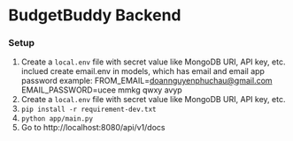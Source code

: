 # BudgetBuddy Backend

### Setup

1. Create a `local.env` file with secret value like MongoDB URI, API key, etc. inclued create email.env in models, which has email and email app password
   example:
   FROM_EMAIL=doannguyenphuchau@gmail.com
   EMAIL_PASSWORD=ucee mmkg qwxy avyp
1. Create a `local.env` file with secret value like MongoDB URI, API key, etc.
1. `pip install -r requirement-dev.txt`
1. `python app/main.py`
1. Go to http://localhost:8080/api/v1/docs
